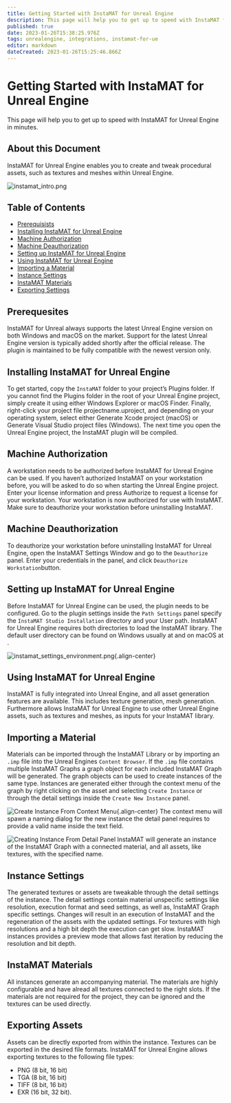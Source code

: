 ```yaml
---
title: Getting Started with InstaMAT for Unreal Engine
description: This page will help you to get up to speed with InstaMAT for Unreal Engine in minutes.
published: true
date: 2023-01-26T15:38:25.976Z
tags: unrealengine, integrations, instamat-for-ue
editor: markdown
dateCreated: 2023-01-26T15:25:46.866Z
---
```


# Getting Started with InstaMAT for Unreal Engine

This page will help you to get up to speed with InstaMAT for Unreal Engine in minutes.

## About this Document

InstaMAT for Unreal Engine enables you to create and tweak procedural assets, such as textures and meshes within Unreal Engine.

![instamat_intro.png](/instamat_integrations/instamat_intro.png)

## Table of Contents

- [Prerequisists](#prerequesites)
- [Installing InstaMAT for Unreal Engine](#installing-instamat-for-unreal-engine)
- [Machine Authorization](#machine-authorization)
- [Machine Deauthorization](#machine-deauthorization)
- [Setting up InstaMAT for Unreal Engine](#setting-up-instamat-for-unreal-engine)
- [Using InstaMAT for Unreal Engine](#using-instamat-for-unreal-engine)
- [Importing a Material](#importing-a-material)
- [Instance Settings](#instance-settings)
- [InstaMAT Materials](#instamat-materials)
- [Exporting Settings](#exporting-settings)

<a name="prerequesites"></a>
## Prerequesites

InstaMAT for Unreal always supports the latest Unreal Engine version on both Windows and macOS on the market. Support for the latest Unreal Engine version is typically added shortly after the official release. The plugin is maintained to be fully compatible with the newest version only.

<a name="installing-instamat-for-unreal-engine"></a>
## Installing InstaMAT for Unreal Engine

To get started, copy the `InstaMAT` folder to your project’s Plugins folder.
If you cannot find the Plugins folder in the root of your Unreal Engine project, simply create it using either Windows Explorer or macOS Finder.
Finally, right-click your project file projectname.uproject, and depending on your operating system, select either Generate Xcode project (macOS) or Generate Visual Studio project files (Windows).
The next time you open the Unreal Engine project, the InstaMAT plugin will be compiled.

<a name="machine-authorization"></a>
## Machine Authorization

A workstation needs to be authorized before InstaMAT for Unreal Engine can be used. If you haven’t authorized InstaMAT on your workstation before, you will be asked to do so when starting the Unreal Engine project. Enter your license information and press Authorize to request a license for your workstation. Your workstation is now authorized for use with InstaMAT. Make sure to deauthorize your workstation before uninstalling InstaMAT.

<a name="machine-deauthorization"></a>
## Machine Deauthorization

To deauthorize your workstation before uninstalling InstaMAT for Unreal Engine, open the InstaMAT Settings Window and go to the `Deauthorize` panel. Enter your credentials in the panel, and click `Deauthorize Workstation`button.

<a name="setting-up-instamat-for-unreal-engine"></a>
## Setting up InstaMAT for Unreal Engine

Before InstaMAT for Unreal Engine can be used, the plugin needs to be configured. Go to the plugin settings inside the `Path Settings` panel specify the `InstaMAT Studio Installation` directory and your User path. InstaMAT for Unreal Engine requires both directories to load the InstaMAT library. The default user directory can be found on Windows usually at <some directory> and on macOS at <some other directory>.

![instamat_settings_environment.png](/instamat_integrations/instamat_settings_environment.png){.align-center}
  
<a name="using-instamat-for-unreal-engine"></a>
## Using InstaMAT for Unreal Engine

InstaMAT is fully integrated into Unreal Engine, and all asset generation features are available. This includes texture generation, mesh generation. Furthermore allows InstaMAT for Unreal Engine to use other Unreal Engine assets, such as textures and meshes, as inputs for your InstaMAT library.
  
<a name="importing-a-material"></a>
## Importing a Material

Materials can be imported through the InstaMAT Library or by importing an `.imp` file into the Unreal Engines `Content Browser`. If the `.imp` file contains multiple InstaMAT Graphs a graph object for each included InstaMAT Graph will be generated. The graph objects can be used to create instances of the same type. Instances are generated either through the context menu of the graph by right clicking on the asset and selecting `Create Instance` or through the detail settings inside the `Create New Instance` panel. 

![Create Instance From Context Menu](/instamat_integrations/instamat_create_instance.png){.align-center}
The context menu will spawn a naming dialog for the new instance the detail panel requires to provide a valid name inside the text field.

![Creating Instance From Detail Panel](/instamat_integrations/instamat_create_instance_detail.png)
InstaMAT will generate an instance of the InstaMAT Graph with a connected material, and all assets, like textures, with the specified name. 

<a name="instance-settings"></a>
## Instance Settings

The generated textures or assets are tweakable through the detail settings of the instance. The detail settings contain material unspecific settings like resolution, execution format and seed settings, as well as, InstaMAT Graph specific settings. Changes will result in an execution of InstaMAT and the regeneration of the assets with the updated settings. For textures with high resolutions and a high bit depth the execution can get slow. InstaMAT instances provides a preview mode that allows fast iteration by reducing the resolution and bit depth.

<a name="instamat-materials"></a>
## InstaMAT Materials

All instances generate an accompanying material. The materials are highly configurable and have alread all textures connected to the right slots. If the materials are not required for the project, they can be ignored and the textures can be used directly.

<a name="exporting-assets"></a>
## Exporting Assets

Assets can be directly exported from within the instance. Textures can be exported in the desired file formats. InstaMAT for Unreal Engine allows exporting textures to the following file types: 
  * PNG (8 bit, 16 bit) 
  * TGA (8 bit, 16 bit)
  * TIFF (8 bit, 16 bit)
  * EXR (16 bit, 32 bit).
